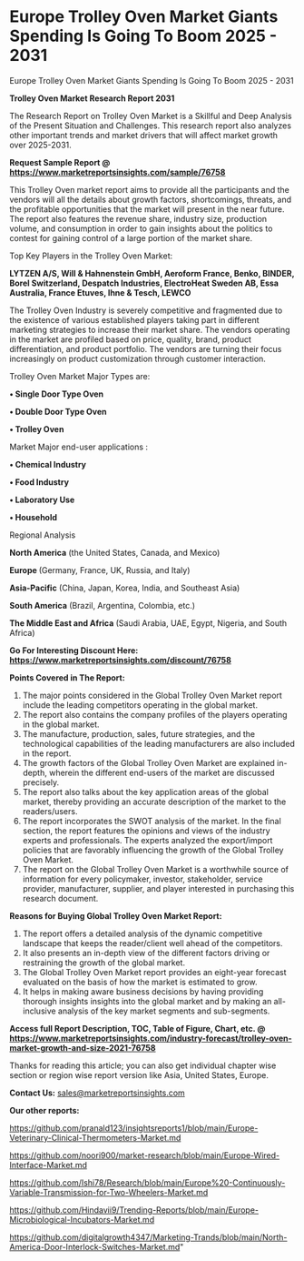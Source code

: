 # Europe Trolley Oven Market Giants Spending Is Going To Boom 2025 - 2031
 Europe Trolley Oven Market Giants Spending Is Going To Boom 2025 - 2031

<strong>Trolley Oven Market Research Report 2031</strong>

The Research Report on Trolley Oven Market is a Skillful and Deep Analysis of the Present Situation and Challenges. This research report also analyzes other important trends and market drivers that will affect market growth over 2025-2031.

<strong>Request Sample Report @ <a href=https://www.marketreportsinsights.com/sample/76758>https://www.marketreportsinsights.com/sample/76758</a></strong>

This Trolley Oven market report aims to provide all the participants and the vendors will all the details about growth factors, shortcomings, threats, and the profitable opportunities that the market will present in the near future. The report also features the revenue share, industry size, production volume, and consumption in order to gain insights about the politics to contest for gaining control of a large portion of the market share.

Top Key Players in the Trolley Oven Market:

<strong>LYTZEN A/S, Will & Hahnenstein GmbH, Aeroform France, Benko, BINDER, Borel Switzerland, Despatch Industries, ElectroHeat Sweden AB, Essa Australia, France Etuves, Ihne & Tesch, LEWCO</strong>

The Trolley Oven Industry is severely competitive and fragmented due to the existence of various established players taking part in different marketing strategies to increase their market share. The vendors operating in the market are profiled based on price, quality, brand, product differentiation, and product portfolio. The vendors are turning their focus increasingly on product customization through customer interaction.

Trolley Oven Market Major Types are:

<strong>• Single Door Type Oven

• Double Door Type Oven

• Trolley Oven</strong>

Market Major end-user applications :

<strong>• Chemical Industry

• Food Industry

• Laboratory Use

• Household</strong>

Regional Analysis

</u><strong><b>North America</b></strong> (the United States, Canada, and Mexico)

<strong><b>Europe </b></strong>(Germany, France, UK, Russia, and Italy)

<strong><b>Asia-Pacific</b></strong> (China, Japan, Korea, India, and Southeast Asia)

<strong><b>South America</b></strong> (Brazil, Argentina, Colombia, etc.)

<strong><b>The Middle East and Africa</b></strong> (Saudi Arabia, UAE, Egypt, Nigeria, and South Africa)

<strong>Go For Interesting Discount Here: <a href=https://www.marketreportsinsights.com/discount/76758>https://www.marketreportsinsights.com/discount/76758</a></strong>

<strong>Points Covered in The Report:</strong>
<ol>
  <li>The major points considered in the Global Trolley Oven Market report include the leading competitors operating in the global market.</li>
  <li>The report also contains the company profiles of the players operating in the global market.</li>
  <li>The manufacture, production, sales, future strategies, and the technological capabilities of the leading manufacturers are also included in the report.</li>
  <li>The growth factors of the Global Trolley Oven Market are explained in-depth, wherein the different end-users of the market are discussed precisely.</li>
  <li>The report also talks about the key application areas of the global market, thereby providing an accurate description of the market to the readers/users.</li>
  <li>The report incorporates the SWOT analysis of the market. In the final section, the report features the opinions and views of the industry experts and professionals. The experts analyzed the export/import policies that are favorably influencing the growth of the Global Trolley Oven Market.</li>
  <li>The report on the Global Trolley Oven Market is a worthwhile source of information for every policymaker, investor, stakeholder, service provider, manufacturer, supplier, and player interested in purchasing this research document.</li>
</ol>
<strong>Reasons for Buying Global Trolley Oven Market Report:</strong>

<ol>
  <li>The report offers a detailed analysis of the dynamic competitive landscape that keeps the reader/client well ahead of the competitors.</li>
  <li>It also presents an in-depth view of the different factors driving or restraining the growth of the global market.</li>
  <li>The Global Trolley Oven Market report provides an eight-year forecast evaluated on the basis of how the market is estimated to grow.</li>
  <li>It helps in making aware business decisions by having providing thorough insights insights into the global market and by making an all-inclusive analysis of the key market segments and sub-segments.</li>
</ol>
<strong>Access full Report Description, TOC, Table of Figure, Chart, etc. @ <a href=https://www.marketreportsinsights.com/industry-forecast/trolley-oven-market-growth-and-size-2021-76758>https://www.marketreportsinsights.com/industry-forecast/trolley-oven-market-growth-and-size-2021-76758</a></strong>


Thanks for reading this article; you can also get individual chapter wise section or region wise report version like Asia, United States, Europe.

<strong>Contact Us:</strong>
sales@marketreportsinsights.com

<strong>Our other reports:</strong>

<a href=https://github.com/pranald123/insightsreports1/blob/main/Europe-Veterinary-Clinical-Thermometers-Market.md>https://github.com/pranald123/insightsreports1/blob/main/Europe-Veterinary-Clinical-Thermometers-Market.md</a>

<a href=https://github.com/noori900/market-research/blob/main/Europe-Wired-Interface-Market.md>https://github.com/noori900/market-research/blob/main/Europe-Wired-Interface-Market.md</a>

<a href=https://github.com/Ishi78/Research/blob/main/Europe%20-Continuously-Variable-Transmission-for-Two-Wheelers-Market.md>https://github.com/Ishi78/Research/blob/main/Europe%20-Continuously-Variable-Transmission-for-Two-Wheelers-Market.md</a>

<a href=https://github.com/Hindavii9/Trending-Reports/blob/main/Europe-Microbiological-Incubators-Market.md>https://github.com/Hindavii9/Trending-Reports/blob/main/Europe-Microbiological-Incubators-Market.md</a>

<a href=https://github.com/digitalgrowth4347/Marketing-Trands/blob/main/North-America-Door-Interlock-Switches-Market.md>https://github.com/digitalgrowth4347/Marketing-Trands/blob/main/North-America-Door-Interlock-Switches-Market.md</a>"
